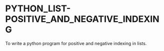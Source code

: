 # PYTHON_LIST-POSITIVE_AND_NEGATIVE_INDEXING
To write a python program for positive and negative indexing in lists.
